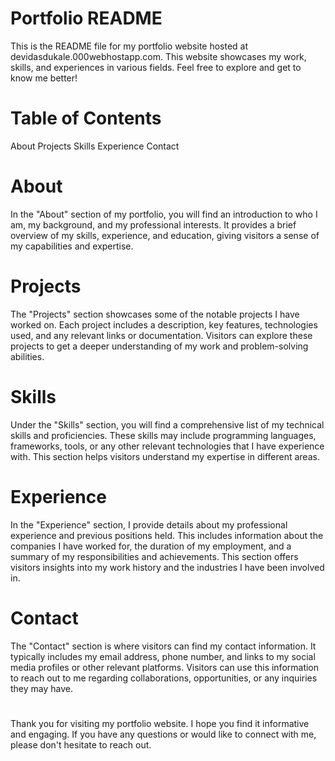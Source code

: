 # Portfolio README
This is the README file for my portfolio website hosted at devidasdukale.000webhostapp.com. This website showcases my work, skills, and experiences in various fields. Feel free to explore and get to know me better!

# Table of Contents
About
Projects
Skills
Experience
Contact
# About
In the "About" section of my portfolio, you will find an introduction to who I am, my background, and my professional interests. It provides a brief overview of my skills, experience, and education, giving visitors a sense of my capabilities and expertise.

# Projects
The "Projects" section showcases some of the notable projects I have worked on. Each project includes a description, key features, technologies used, and any relevant links or documentation. Visitors can explore these projects to get a deeper understanding of my work and problem-solving abilities.

# Skills
Under the "Skills" section, you will find a comprehensive list of my technical skills and proficiencies. These skills may include programming languages, frameworks, tools, or any other relevant technologies that I have experience with. This section helps visitors understand my expertise in different areas.

# Experience
In the "Experience" section, I provide details about my professional experience and previous positions held. This includes information about the companies I have worked for, the duration of my employment, and a summary of my responsibilities and achievements. This section offers visitors insights into my work history and the industries I have been involved in.

# Contact
The "Contact" section is where visitors can find my contact information. It typically includes my email address, phone number, and links to my social media profiles or other relevant platforms. Visitors can use this information to reach out to me regarding collaborations, opportunities, or any inquiries they may have.
# 
Thank you for visiting my portfolio website. I hope you find it informative and engaging. If you have any questions or would like to connect with me, please don't hesitate to reach out.
